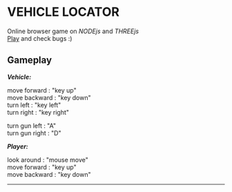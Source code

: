 
# VEHICLE LOCATOR 

Online browser game on *NODEjs* and *THREEjs*  
[Play](http://js.otrisovano.ru/tests/180316Locator/01) and check bugs :)


Gameplay
------------

**_Vehicle:_**

move forward    :    "key up"  
move backward   :    "key down"  	
turn left       :    "key left"  
turn right      :    "key right"  
  
turn gun left   :    "A"  
turn gun right  :    "D"  
  
**_Player:_**  
  
look around     :    "mouse move"  
move forward    :    "key up"  
move backward   :    "key down"  	

-------------  
 	
